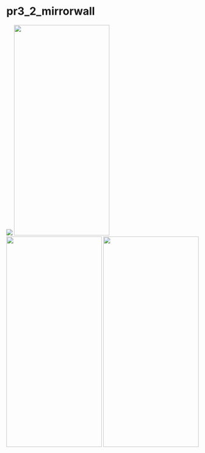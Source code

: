 # pr3_2_mirrorwall

<img src = "https://user-images.githubusercontent.com/113701661/208267824-001fdf4d-50c5-4abc-89fa-65be9c6e3e05.mp4">
<img src = "https://user-images.githubusercontent.com/113701661/208267827-58060dea-a496-4d31-8edd-cd1c79e450e1.png" height = 550 width = 250>
<img src = "https://user-images.githubusercontent.com/113701661/208267829-32d8b309-021d-45b4-b013-160444f2c9f6.png" height = 550 width = 250>
<img src = "https://user-images.githubusercontent.com/113701661/208267830-2496024d-40ef-4bd1-bc37-c9e0a25d5d80.png" height = 550 width = 250>
